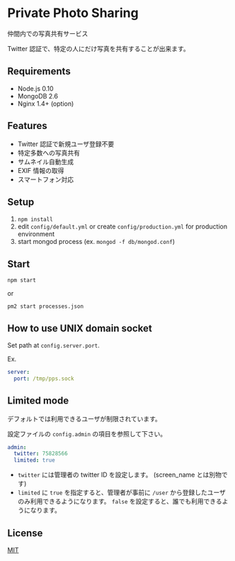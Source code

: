Private Photo Sharing
=====================

仲間内での写真共有サービス

Twitter 認証で、特定の人にだけ写真を共有することが出来ます。

Requirements
------------
* Node.js 0.10
* MongoDB 2.6
* Nginx 1.4+ (option)

Features
--------
* Twitter 認証で新規ユーザ登録不要
* 特定多数への写真共有
* サムネイル自動生成
* EXIF 情報の取得
* スマートフォン対応

Setup
-----
1. `npm install`
1. edit `config/default.yml` or create `config/production.yml` for production environment
1. start mongod process (ex. `mongod -f db/mongod.conf`)

Start
-----
```
npm start
```

or

```
pm2 start processes.json
```

How to use UNIX domain socket
-----------------------------
Set path at `config.server.port`.

Ex.
```yml
server:
  port: /tmp/pps.sock
```

Limited mode
------------
デフォルトでは利用できるユーザが制限されています。

設定ファイルの `config.admin` の項目を参照して下さい。

```yml
admin:
  twitter: 75828566
  limited: true
```

* `twitter` には管理者の twitter ID を設定します。 (screen_name とは別物です)
* `limited` に `true` を指定すると、管理者が事前に `/user` から登録したユーザのみ利用できるようになります。 `false` を設定すると、誰でも利用できるようになります。

License
-------
[MIT](LICENSE)
